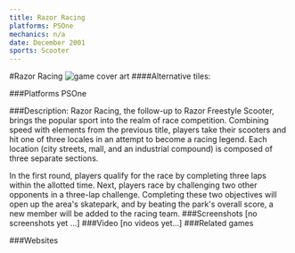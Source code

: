 ```yaml
---
title: Razor Racing
platforms: PSOne
mechanics: n/a
date: December 2001
sports: Scooter
---
```

#Razor Racing
![game cover art](//images.igdb.com/igdb/image/upload/t_cover_big/fbzpi2vmufnua3qwsbf9.jpg "Logo Title Text 1")
####Alternative tiles:

###Platforms
PSOne

###Description:
Razor Racing, the follow-up to Razor Freestyle Scooter, brings the popular sport into the realm of race competition. Combining speed with elements from the previous title, players take their scooters and hit one of three locales in an attempt to become a racing legend. Each location (city streets, mall, and an industrial compound) is composed of three separate sections. 
 
In the first round, players qualify for the race by completing three laps within the allotted time. Next, players race by challenging two other opponents in a three-lap challenge. Completing these two objectives will open up the area's skatepark, and by beating the park's overall score, a new member will be added to the racing team.
###Screenshots
[no screenshots yet ...]
###Video
[no videos yet...]
###Related games

###Websites

